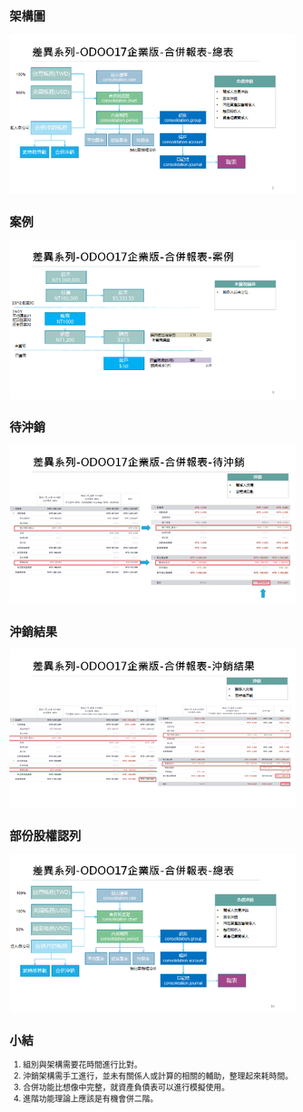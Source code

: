 ## 架構圖
![Alt text](https://github.com/ksharry/2024-ODOO17-Enterprise-Plan/blob/main/pic/F172301.png?raw=true)

## 案例
![Alt text](https://github.com/ksharry/2024-ODOO17-Enterprise-Plan/blob/main/pic/F172302.png?raw=true)

## 待沖銷
![Alt text](https://github.com/ksharry/2024-ODOO17-Enterprise-Plan/blob/main/pic/F172303.png?raw=true)

## 沖銷結果
![Alt text](https://github.com/ksharry/2024-ODOO17-Enterprise-Plan/blob/main/pic/F172304.png?raw=true)

## 部份股權認列
![Alt text](https://github.com/ksharry/2024-ODOO17-Enterprise-Plan/blob/main/pic/F172305.png?raw=true)


## 小結
1. 組別與架構需要花時間進行比對。
2. 沖銷架構需手工進行，並未有關係人或計算的相關的輔助，整理起來耗時間。
3. 合併功能比想像中完整，就資產負債表可以進行模擬使用。
4. 進階功能理論上應該是有機會併二階。
